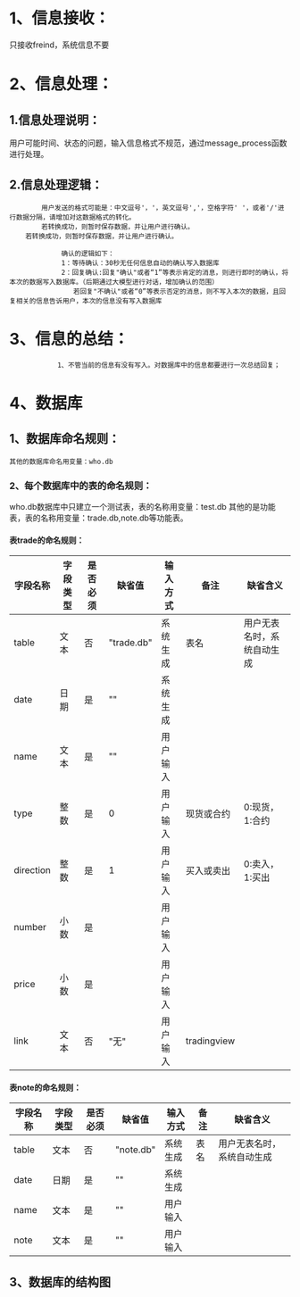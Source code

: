 # 1、信息接收：
只接收freind，系统信息不要
# 2、信息处理：
## 1.信息处理说明：
用户可能时间、状态的问题，输入信息格式不规范，通过message_process函数进行处理。
## 2.信息处理逻辑：
            用户发送的格式可能是：中文逗号'，'，英文逗号','，空格字符' '，或者'/'进行数据分隔，请增加对这数据格式的转化。
            若转换成功，则暂时保存数据，并让用户进行确认。
        若转换成功，则暂时保存数据，并让用户进行确认。

                 确认的逻辑如下：
                 1：等待确认：30秒无任何信息自动的确认写入数据库
                 2：回复确认:回复"确认"或者“1”等表示肯定的消息，则进行即时的确认，将本次的数据写入数据库。（后期通过大模型进行对话，增加确认的范围）
                    若回复"不确认"或者“0”等表示否定的消息，则不写入本次的数据，且回复相关的信息告诉用户，本次的信息没有写入数据库
# 3、信息的总结：
                1、不管当前的信息有没有写入。对数据库中的信息都要进行一次总结回复；
# 4、数据库
## 1、数据库命名规则：
    其他的数据库命名用变量：who.db
### 2、每个数据库中的表的命名规则：
who.db数据库中只建立一个测试表，表的名称用变量：test.db
其他的是功能表，表的名称用变量：trade.db,note.db等功能表。
#### 表trade的命名规则：
|字段名称|字段类型|是否必须|缺省值|输入方式|备注|缺省含义|
|---|---|---|---|---|---|---|
|table|文本|否|"trade.db"|系统生成|表名|用户无表名时，系统自动生成|
|date|日期|是|""|系统生成|
|name|文本|是|""|用户输入|
|type|整数|是|0|用户输入|现货或合约|0:现货，1:合约|
|direction|整数|是|1|用户输入|买入或卖出| 0:卖入，1:买出|
|number|小数|是||用户输入|
|price|小数|是||用户输入|
|link|文本|否|"无"|用户输入|tradingview|
#### 表note的命名规则：
|字段名称|字段类型|是否必须|缺省值|输入方式|备注|缺省含义|
|---|---|---|---|---|---|---|
|table|文本|否|"note.db"|系统生成|表名|用户无表名时，系统自动生成|
|date|日期|是|""|系统生成|
|name|文本|是|""|用户输入|
|note|文本|是|""|用户输入|
## 3、数据库的结构图





